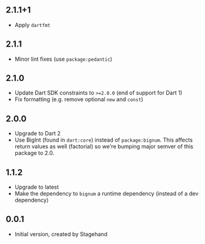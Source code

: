 ## 2.1.1+1

- Apply `dartfmt`

## 2.1.1

- Minor lint fixes (use `package:pedantic`)

## 2.1.0

- Update Dart SDK constraints to `>=2.0.0` (end of support for Dart 1)
- Fix formatting (e.g. remove optional `new` and `const`)

## 2.0.0

- Upgrade to Dart 2
- Use BigInt (found in `dart:core`) instead of `package:bignum`. This
  affects return values as well (factorial) so we're bumping major semver
  of this package to 2.0.

## 1.1.2

- Upgrade to latest
- Make the dependency to `bignum` a runtime dependency (instead of
  a dev dependency) 

## 0.0.1

- Initial version, created by Stagehand
